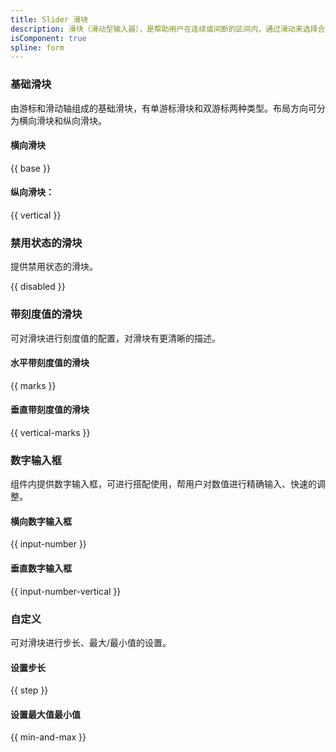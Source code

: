 ```yaml
---
title: Slider 滑块
description: 滑块（滑动型输入器），是帮助用户在连续或间断的区间内，通过滑动来选择合适数值（一个数值或范围数值）的控件。
isComponent: true
spline: form
---
```


### 基础滑块

由游标和滑动轴组成的基础滑块，有单游标滑块和双游标两种类型。布局方向可分为横向滑块和纵向滑块。

#### 横向滑块

{{ base }}

#### 纵向滑块：

{{ vertical }}

### 禁用状态的滑块

提供禁用状态的滑块。

{{ disabled }}

### 带刻度值的滑块

可对滑块进行刻度值的配置，对滑块有更清晰的描述。

#### 水平带刻度值的滑块

{{ marks }}

#### 垂直带刻度值的滑块

{{ vertical-marks }}

### 数字输入框

组件内提供数字输入框，可进行搭配使用，帮用户对数值进行精确输入、快速的调整。

#### 横向数字输入框

{{ input-number }}

#### 垂直数字输入框
{{  input-number-vertical }}


### 自定义

可对滑块进行步长、最大/最小值的设置。

#### 设置步长

{{ step }}

#### 设置最大值最小值

{{ min-and-max }}